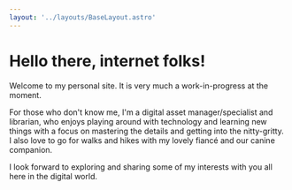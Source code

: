 ```yaml
---
layout: '../layouts/BaseLayout.astro'
---
```


# Hello there, internet folks!

Welcome to my personal site. It is very much a work-in-progress at the moment.

For those who don't know me, I'm a digital asset manager/specialist and librarian, who enjoys playing around with technology and learning new things with a focus on mastering the details and getting into the nitty-gritty. I also love to go for walks and hikes with my lovely fiancé and our canine companion.

I look forward to exploring and sharing some of my interests with you all here in the digital world.
